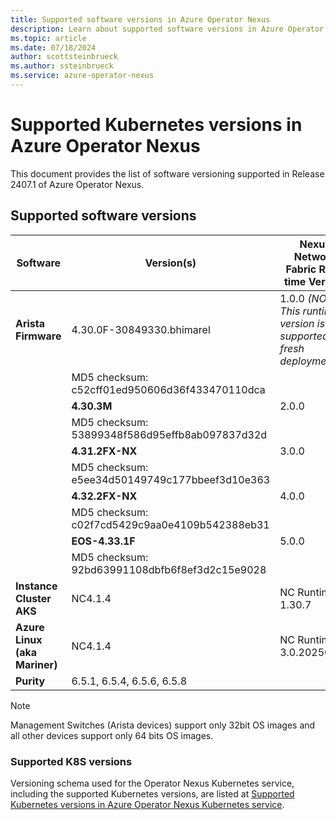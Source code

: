```yaml
---
title: Supported software versions in Azure Operator Nexus 
description: Learn about supported software versions in Azure Operator Nexus. 
ms.topic: article
ms.date: 07/18/2024
author: scottsteinbrueck
ms.author: ssteinbrueck
ms.service: azure-operator-nexus
---
```


# Supported Kubernetes versions in Azure Operator Nexus

This document provides the list of software versioning supported in Release 2407.1 of Azure Operator Nexus.

## Supported software versions

| **Software**            | **Version(s)**                           | **Nexus Network Fabric Run-time Version** |
|-------------------------|-----------------------------------------|------------------------------------------|
| **Arista Firmware**     | 4.30.0F-30849330.bhimarel               | 1.0.0 *(NOTE: This runtime version is not supported for fresh deployments.)* |
|                         | MD5 checksum: c52cff01ed950606d36f433470110dca |                                          |
|                         | **4.30.3M**                              | 2.0.0                                    |
|                         | MD5 checksum: 53899348f586d95effb8ab097837d32d |                                          |
|                         | **4.31.2FX-NX**                          | 3.0.0                                    |
|                         | MD5 checksum: e5ee34d50149749c177bbeef3d10e363 |                                          |
|                         | **4.32.2FX-NX**                          | 4.0.0                                    |
|                         | MD5 checksum: c02f7cd5429c9aa0e4109b542388eb31 |                                          |
|                         | **EOS-4.33.1F**                          | 5.0.0                                    |
|                         | MD5 checksum: 92bd63991108dbfb6f8ef3d2c15e9028 |                                          |
| **Instance Cluster AKS** | NC4.1.4                                  | NC Runtime is 1.30.7                                  |
| **Azure Linux (aka Mariner)** | NC4.1.4                          | NC Runtime is 3.0.20250102                             |
| **Purity**              | 6.5.1, 6.5.4, 6.5.6, 6.5.8               |                                          |

> [!Note]
> Management Switches (Arista devices) support only 32bit OS images and all other devices support only 64 bits OS images.

### Supported K8S versions
Versioning schema used for the Operator Nexus Kubernetes service, including the supported Kubernetes versions, are listed at [Supported Kubernetes versions in Azure Operator Nexus Kubernetes service](./reference-nexus-kubernetes-cluster-supported-versions.md).
